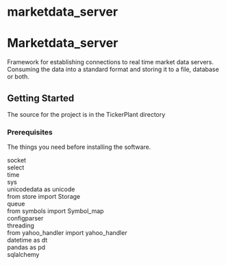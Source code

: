 # marketdata_server
# Marketdata_server

Framework for establishing connections to real time market data servers. Consuming the data into a standard format and storing it to a file, database or both. 

## Getting Started

The source for the project is in the TickerPlant directory

### Prerequisites

The things you need before installing the software.

socket <br />
select <br />
time <br />
sys <br />
unicodedata as unicode <br />
from store import Storage <br />
queue <br />
from symbols import Symbol_map <br />
configparser <br />
threading  <br />
from yahoo_handler import yahoo_handler <br />
datetime as dt <br />
pandas as pd  <br />
sqlalchemy <br />


